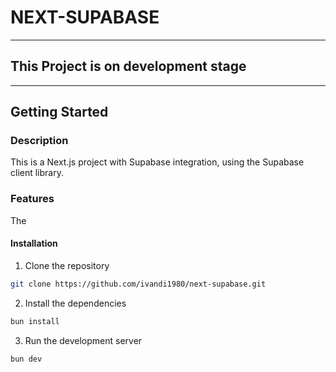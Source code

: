 # NEXT-SUPABASE

---
## This Project is on development stage
---

## Getting Started

### Description
This is a Next.js project with Supabase integration, using the Supabase client library.

### Features
The

#### Installation

1. Clone the repository

```bash
git clone https://github.com/ivandi1980/next-supabase.git
```

2. Install the dependencies

```bash
bun install
```

3. Run the development server

```bash
bun dev
```
